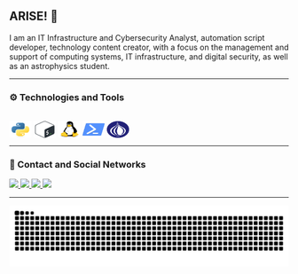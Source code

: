 ## ARISE! 🐺
<!Title. -->

I am an IT Infrastructure and Cybersecurity Analyst, automation script developer, technology content creator, with a focus on the management and support of computing systems, IT infrastructure, and digital security, as well as an astrophysics student.
<!-- Personal introduction text. -->

---

### ⚙️ Technologies and Tools
<!-- Section to showcase the technologies and tools. -->
<div style="display: inline_block"><br>
  <img align="center" alt="Python" height="30" width="40" src="https://raw.githubusercontent.com/devicons/devicon/master/icons/python/python-original.svg">
  <!-- Python icon. -->
  <img align="center" alt="Bash" height="30" width="40" src="https://raw.githubusercontent.com/devicons/devicon/master/icons/bash/bash-original.svg">
  <!-- Bash icon. -->
  <img align="center" alt="Linux" height="30" width="40" src="https://raw.githubusercontent.com/devicons/devicon/master/icons/linux/linux-original.svg">
  <!-- Linux icon. -->
  <img align="center" alt="Powershell" height="30" width="40" src="https://raw.githubusercontent.com/devicons/devicon/master/icons/powershell/powershell-original.svg">
  <!-- PowerShell icon. -->
  <img align="center" alt="Perl" height="30" width="40" src="https://raw.githubusercontent.com/devicons/devicon/master/icons/perl/perl-original.svg">
<!-- Perl icon. -->

</div>

---

### 📡 Contact and Social Networks
<!-- Section for links to social networks and contact methods. -->
<div>
  <a href="https://www.linkedin.com/in/victorvernier/" target="_blank">
    <img src="https://img.shields.io/badge/-LinkedIn-%230077B5?style=for-the-badge&logo=linkedin&logoColor=white" target="_blank">
  </a>
  <!-- LinkedIn badge. -->
  <a href="mailto:victorvernier@protonmail.com">
    <img src="https://img.shields.io/badge/-ProtonMail-%23333?style=for-the-badge&logo=protonmail&logoColor=white" target="_blank">
  </a>
  <!-- ProtonMail badge. -->
  <a href="https://www.instagram.com/kinder_rk" target="_blank">
    <img src="https://img.shields.io/badge/-Instagram-%23E4405F?style=for-the-badge&logo=instagram&logoColor=white" />
  </a>
  <!-- Instagram badge. -->
  <a href="https://steamcommunity.com/id/84576485679467y973645345" target="_blank">
    <img src="https://img.shields.io/badge/-Steam-%23000000?style=for-the-badge&logo=steam&logoColor=white" />
  </a>
  <!-- Steam badge. -->
</div>

---

<picture>
  <!-- Picture element to adapt the image based on the user's color scheme preference. -->
  <source media="(prefers-color-scheme: dark)" srcset="https://raw.githubusercontent.com/victorvernier/victorvernier/output/github-contribution-grid-snake-dark.svg">
  <!-- GitHub contribution grid image for dark mode. -->
  <source media="(prefers-color-scheme: light)" srcset="https://raw.githubusercontent.com/victorvernier/victorvernier/output/github-contribution-grid-snake.svg">
  <!-- GitHub contribution grid image for light mode. -->
  <img alt="github contribution grid snake animation" src="https://raw.githubusercontent.com/victorvernier/victorvernier/output/github-contribution-grid-snake.svg">
  <!-- Default GitHub contribution grid image, showing the growth of contributions over time. -->
</picture>
